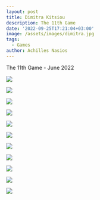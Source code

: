 ```yaml
---
layout: post
title: Dimitra Kitsiou
description: The 11th Game
date: '2022-09-25T17:21:04+03:00'
image: /assets/images/dimitra.jpg
tags:
  - Games
author: Achilles Nasios
---
```

The 11th Game - June 2022

![](/assets/images/dimitra-final-1.jpg)

![](/assets/images/dimitra-final-2.jpg)

![](/assets/images/dimitra-final-3.jpg)

![](/assets/images/dimitra-final-4.jpg)

![](/assets/images/dimitra-final-5.jpg)

![](/assets/images/dimitra-final-6.jpg)

![](/assets/images/dimitra-final-7.jpg)

![](/assets/images/dimitra-final-8.jpg)

![](/assets/images/dimitra-final-9.jpg)

![](/assets/images/dimitra-final-10.jpg)

![](/assets/images/dimitra-final-11.jpg)
